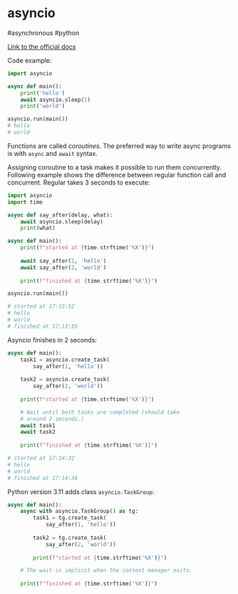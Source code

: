 # asyncio
#asynchronous #python

[Link to the official docs](https://docs.python.org/3/library/asyncio-task.html)

Code example:
```python
import asyncio

async def main():
	print('hello')
	await asyncio.sleep(1)
	print('world')

asyncio.run(main())
# hello
# world
```

Functions are called *coroutines*. The preferred way to write async programs is with `async` and `await` syntax.

Assigning coroutine to a task makes it possible to run them concurrently. Following example shows the difference between regular function call and concurrent.
Regular takes 3 seconds to execute:
```python
import asyncio
import time

async def say_after(delay, what):
    await asyncio.sleep(delay)
    print(what)

async def main():
    print(f"started at {time.strftime('%X')}")
	
    await say_after(1, 'hello')
    await say_after(2, 'world')
	
    print(f"finished at {time.strftime('%X')}")

asyncio.run(main())

# started at 17:13:52
# hello
# world
# finished at 17:13:55
```

Asyncio finishes in 2 seconds:
```python
async def main():
    task1 = asyncio.create_task(
        say_after(1, 'hello'))
		
    task2 = asyncio.create_task(
        say_after(2, 'world'))
	
    print(f"started at {time.strftime('%X')}")

    # Wait until both tasks are completed (should take
    # around 2 seconds.)
    await task1
    await task2
	
    print(f"finished at {time.strftime('%X')}")

# started at 17:14:32
# hello
# world
# finished at 17:14:34
```

Python version 3.11 adds class `asyncio.TaskGroup`:
```python
async def main():
    async with asyncio.TaskGroup() as tg:
        task1 = tg.create_task(
            say_after(1, 'hello'))
			
        task2 = tg.create_task(
            say_after(2, 'world'))
			
        print(f"started at {time.strftime('%X')}")

    # The wait is implicit when the context manager exits.
	
    print(f"finished at {time.strftime('%X')}")
```